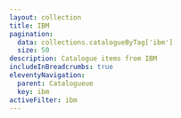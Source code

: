 ```yaml
---
layout: collection
title: IBM
pagination:
  data: collections.catalogueByTag['ibm']
  size: 50
description: Catalogue items from IBM
includeInBreadcrumbs: true
eleventyNavigation:
  parent: Catalogueue
  key: ibm
activeFilter: ibm
---
```

